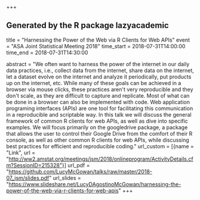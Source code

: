 +++
## Generated by the R package lazyacademic
title = "Harnessing the Power of the Web via R Clients for Web APIs"
event = "ASA Joint Statistical Meeting 2018"
time_start = 2018-07-31T14:00:00
time_end = 2018-07-31T14:30:00

abstract = "We often want to harness the power of the internet in our daily data practices, i.e., collect data from the internet, share data on the internet, let a dataset evolve on the internet and analyze it periodically, put products up on the internet, etc. While many of these goals can be achieved in a browser via mouse clicks, these practices aren't very reproducible and they don't scale, as they are difficult to capture and replicate. Most of what can be done in a browser can also be implemented with code. Web application programing interfaces (APIs) are one tool for facilitating this communication in a reproducible and scriptable way. In this talk we will discuss the general framework of common R clients for web APIs, as well as dive into specific examples. We will focus primarily on the googledrive package, a package that allows the user to control their Google Drive from the comfort of their R console, as well as other common R clients for web APIs, while discussing best practices for efficient and reproducible coding."
url_custom = [{name = "Link", url = "http://ww2.amstat.org/meetings/jsm/2018/onlineprogram/ActivityDetails.cfm?SessionID=215328"}]
url_pdf = "https://github.com/LucyMcGowan/talks/raw/master/2018-07_jsm/slides.pdf"
url_slides = "https://www.slideshare.net/LucyDAgostinoMcGowan/harnessing-the-power-of-the-web-via-r-clients-for-web-apis"
+++
